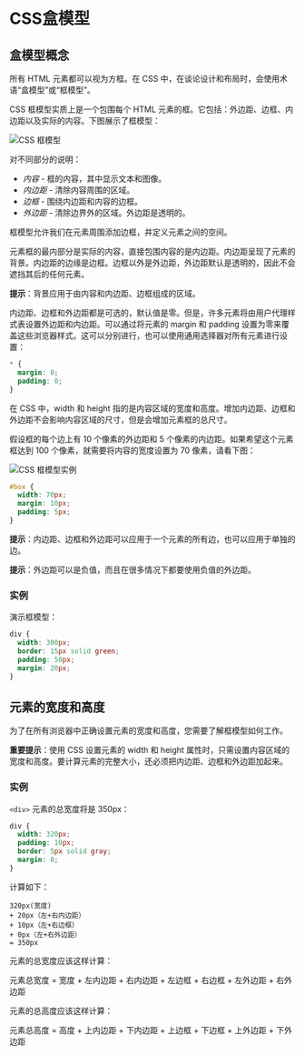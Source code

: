 # CSS盒模型

## 盒模型概念

所有 HTML 元素都可以视为方框。在 CSS 中，在谈论设计和布局时，会使用术语“盒模型”或“框模型”。

CSS 框模型实质上是一个包围每个 HTML 元素的框。它包括：外边距、边框、内边距以及实际的内容。下图展示了框模型：

![CSS 框模型](https://www.w3school.com.cn/i/css/boxmodel.gif)

对不同部分的说明：

- *内容* - 框的内容，其中显示文本和图像。
- *内边距* - 清除内容周围的区域。
- *边框* - 围绕内边距和内容的边框。
- *外边距* - 清除边界外的区域。外边距是透明的。

框模型允许我们在元素周围添加边框，并定义元素之间的空间。

元素框的最内部分是实际的内容，直接包围内容的是内边距。内边距呈现了元素的背景。内边距的边缘是边框。边框以外是外边距，外边距默认是透明的，因此不会遮挡其后的任何元素。

**提示**：背景应用于由内容和内边距、边框组成的区域。

内边距、边框和外边距都是可选的，默认值是零。但是，许多元素将由用户代理样式表设置外边距和内边距。可以通过将元素的 margin 和 padding 设置为零来覆盖这些浏览器样式。这可以分别进行，也可以使用通用选择器对所有元素进行设置：

```css
* {
  margin: 0;
  padding: 0;
}
```

在 CSS 中，width 和 height 指的是内容区域的宽度和高度。增加内边距、边框和外边距不会影响内容区域的尺寸，但是会增加元素框的总尺寸。

假设框的每个边上有 10 个像素的外边距和 5 个像素的内边距。如果希望这个元素框达到 100 个像素，就需要将内容的宽度设置为 70 像素，请看下图：

![CSS 框模型实例](https://www.w3school.com.cn/i/css/boxmodel_example.gif)

```css
#box {
  width: 70px;
  margin: 10px;
  padding: 5px;
}
```

**提示**：内边距、边框和外边距可以应用于一个元素的所有边，也可以应用于单独的边。

**提示**：外边距可以是负值，而且在很多情况下都要使用负值的外边距。

### 实例

演示框模型：

```css
div {
  width: 300px;
  border: 15px solid green;
  padding: 50px;
  margin: 20px;
}
```

## 元素的宽度和高度

为了在所有浏览器中正确设置元素的宽度和高度，您需要了解框模型如何工作。

**重要提示**：使用 CSS 设置元素的 width 和 height 属性时，只需设置内容区域的宽度和高度。要计算元素的完整大小，还必须把内边距、边框和外边距加起来。

### 实例

`<div>` 元素的总宽度将是 350px：

```css
div {
  width: 320px;
  padding: 10px;
  border: 5px solid gray;
  margin: 0; 
}
```

计算如下：

```
320px(宽度)
+ 20px（左+右内边距）
+ 10px（左+右边框）
+ 0px（左+右外边距）
= 350px
```

元素的总宽度应该这样计算：

元素总宽度 = 宽度 + 左内边距 + 右内边距 + 左边框 + 右边框 + 左外边距 + 右外边距

元素的总高度应该这样计算：

元素总高度 = 高度 + 上内边距 + 下内边距 + 上边框 + 下边框 + 上外边距 + 下外边距